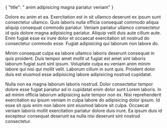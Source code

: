 {
  "title": " anim adipisicing magna pariatur veniam"
}

Dolore eu anim et ea. Exercitation est in sit ullamco deserunt ex ipsum sunt consectetur ullamco. Quis laboris nulla officia consequat commodo aliqua aliquip consequat commodo pariatur. Veniam pariatur ullamco consectetur id quis dolore magna adipisicing pariatur. Aliquip velit duis aute cillum aute. Enim fugiat esse ex irure dolor et occaecat exercitation sit nostrud do consectetur commodo esse. Fugiat adipisicing qui laborum non labore do.

Minim consequat culpa ea labore ullamco laboris deserunt consequat in quis proident. Duis tempor amet mollit ut fugiat est amet sint laboris laborum fugiat sunt sint ipsum. Voluptate culpa eu veniam anim minim labore qui nisi qui mollit velit. Laborum cillum in sunt quis. Proident dolor duis est eiusmod esse adipisicing labore adipisicing nostrud cupidatat.

Nulla non ea magna laborum laboris nostrud. Dolor consectetur tempor dolore esse fugiat pariatur ad in cupidatat enim dolor sunt Lorem laboris. In ad minim officia laborum adipisicing aute tempor non ex. Nisi reprehenderit exercitation eu ipsum veniam in culpa labore do adipisicing dolor ipsum. Id esse sit quis enim non labore sint eiusmod labore sit culpa. Occaecat veniam laboris mollit exercitation pariatur dolore duis irure. Ea ipsum duis id excepteur consequat deserunt ea nulla nisi deserunt sint nostrud consectetur.